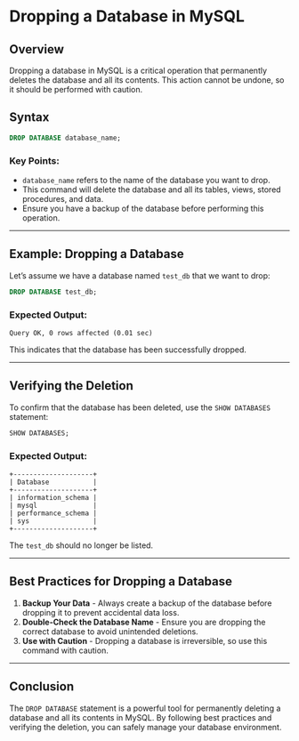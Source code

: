 # **Dropping a Database in MySQL**

## **Overview**

Dropping a database in MySQL is a critical operation that permanently deletes the database and all its contents. This action cannot be undone, so it should be performed with caution.

## **Syntax**

```sql
DROP DATABASE database_name;
```

### **Key Points:**

- `database_name` refers to the name of the database you want to drop.
- This command will delete the database and all its tables, views, stored procedures, and data.
- Ensure you have a backup of the database before performing this operation.

---

## **Example: Dropping a Database**

Let’s assume we have a database named `test_db` that we want to drop:

```sql
DROP DATABASE test_db;
```

### **Expected Output:**

```plaintext
Query OK, 0 rows affected (0.01 sec)
```

This indicates that the database has been successfully dropped.

---

## **Verifying the Deletion**

To confirm that the database has been deleted, use the `SHOW DATABASES` statement:

```sql
SHOW DATABASES;
```

### **Expected Output:**

```plaintext
+--------------------+
| Database           |
+--------------------+
| information_schema |
| mysql              |
| performance_schema |
| sys                |
+--------------------+
```

The `test_db` should no longer be listed.

---

## **Best Practices for Dropping a Database**

1. **Backup Your Data** - Always create a backup of the database before dropping it to prevent accidental data loss.
2. **Double-Check the Database Name** - Ensure you are dropping the correct database to avoid unintended deletions.
3. **Use with Caution** - Dropping a database is irreversible, so use this command with caution.

---

## **Conclusion**

The `DROP DATABASE` statement is a powerful tool for permanently deleting a database and all its contents in MySQL. By following best practices and verifying the deletion, you can safely manage your database environment.